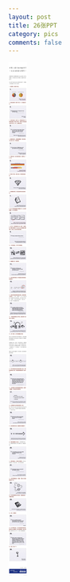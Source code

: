 ```yaml
---
layout: post
title: 26张PPT
category: pics
comments: false
---
```

!["最牛的26张PPT"](/images/knowlgPics/26ppt.jpg "最牛的26张PPT")